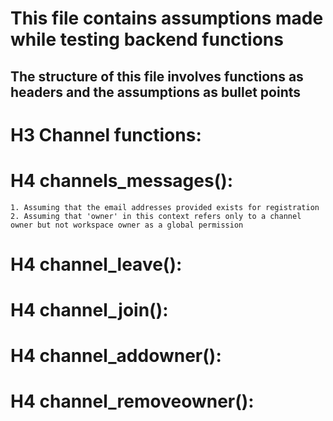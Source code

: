 This file contains assumptions made while testing backend functions
===================================================================
The structure of this file involves functions as headers and the assumptions as bullet points
------------------------------------------------------------------
# H3 Channel functions:

# H4 channels_messages():
    1. Assuming that the email addresses provided exists for registration
    2. Assuming that 'owner' in this context refers only to a channel owner but not workspace owner as a global permission

# H4 channel_leave():
    
# H4 channel_join():

# H4 channel_addowner():

# H4 channel_removeowner():
